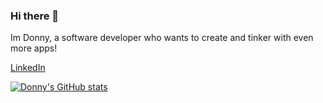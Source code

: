 ### Hi there 👋
 Im Donny, a software developer who wants to create and tinker with even more apps!

[LinkedIn](https://www.linkedin.com/in/donnylvu/ "Donny's LinkedIn")

[![Donny's GitHub stats](https://github-readme-stats.vercel.app/api?username=DonnyLVu&show_icons=true&count_private=true&include_all_commits)](https://github.com/DonnyLVu)
